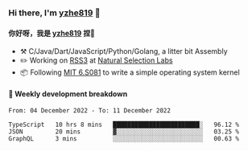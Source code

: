 ### Hi there, I'm [yzhe819](https://github.com/yzhe819) 👋

#### 你好呀，我是 [yzhe819](https://github.com/yzhe819) 捏👋

- :hammer_and_pick: C/Java/Dart/JavaScript/Python/Golang, a litter bit Assembly
- :pencil2: Working on [RSS3](https://github.com/NaturalSelectionLabs/RSS3) at [Natural Selection Labs](https://github.com/NaturalSelectionLabs)
- 📦 Following [MIT 6.S081](https://pdos.csail.mit.edu/6.S081/2020/) to write a simple operating system kernel



#### 📝 Weekly development breakdown

<!--START_SECTION:waka-->

```text
From: 04 December 2022 - To: 11 December 2022

TypeScript   10 hrs 8 mins   ████████████████████████░   96.12 %
JSON         20 mins         ▓░░░░░░░░░░░░░░░░░░░░░░░░   03.25 %
GraphQL      3 mins          ░░░░░░░░░░░░░░░░░░░░░░░░░   00.63 %
```

<!--END_SECTION:waka-->



